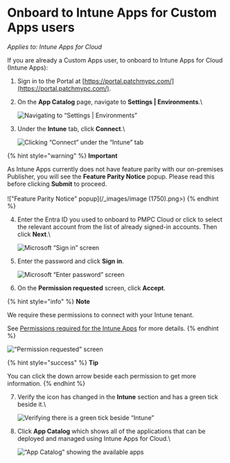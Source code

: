 # Onboard to Intune Apps for Custom Apps users

_Applies to: Intune Apps for Cloud_

If you are already a Custom Apps user, to onboard to Intune Apps for Cloud (Intune Apps):

1. Sign in to the Portal at [https://portal.patchmypc.com/](https://portal.patchmypc.com/).
2.  On the **App Catalog** page, navigate to **Settings | Environments**.\\

    ![Navigating to “Settings | Environments”](../../../.gitbook/assets/image-\(1748\).png)
3.  Under the **Intune** tab, click **Connect**.\\

    ![Clicking “Connect” under the “Intune” tab](../../../.gitbook/assets/image-\(1749\).png)

{% hint style="warning" %}
**Important**

As Intune Apps currently does not have feature parity with our on-premises Publisher, you will see the **Feature Parity Notice** popup. Please read this before clicking **Submit** to proceed.\
\
!\["Feature Parity Notice" popup]\(/\_images/image (1750).png>)
{% endhint %}

4.  Enter the Entra ID you used to onboard to PMPC Cloud or click to select the relevant account from the list of already signed-in accounts. Then click **Next**.\\

    ![Microsoft “Sign in” screen](../../../.gitbook/assets/image-\(1472\).png)
5.  Enter the password and click **Sign in**.

    ![Microsoft “Enter password” screen](../../../.gitbook/assets/image-\(1473\).png)
6. On the **Permission requested** screen, click **Accept**.

{% hint style="info" %}
**Note**

We require these permissions to connect with your Intune tenant.

See [Permissions required for the Intune Apps](../../cloud-reference/cloud-permissions-reference/permissions-required-for-intune-apps.md) for more details.
{% endhint %}

![“Permission requested” screen](../../../.gitbook/assets/image-\(1474\).png)

{% hint style="success" %}
**Tip**

You can click the down arrow beside each permission to get more information.
{% endhint %}

7.  Verify the icon has changed in the **Intune** section and has a green tick beside it.\\

    ![Verifying there is a green tick beside “Intune”](../../../.gitbook/assets/image-\(1751\).png)
8.  Click **App Catalog** which shows all of the applications that can be deployed and managed using Intune Apps for Cloud.\\

    ![“App Catalog” showing the available apps](../../../.gitbook/assets/image-\(1752\).png)
